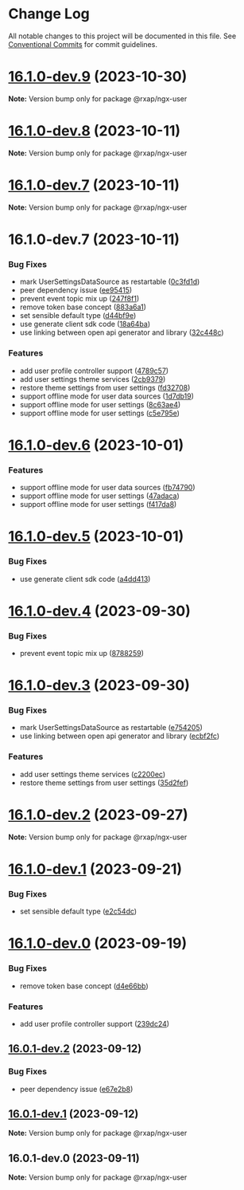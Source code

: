 # Change Log

All notable changes to this project will be documented in this file.
See [Conventional Commits](https://conventionalcommits.org) for commit guidelines.

# [16.1.0-dev.9](https://gitlab.com/rxap/packages/compare/@rxap/ngx-user@16.1.0-dev.8...@rxap/ngx-user@16.1.0-dev.9) (2023-10-30)

**Note:** Version bump only for package @rxap/ngx-user

# [16.1.0-dev.8](https://gitlab.com/rxap/packages/compare/@rxap/ngx-user@16.1.0-dev.7...@rxap/ngx-user@16.1.0-dev.8) (2023-10-11)

**Note:** Version bump only for package @rxap/ngx-user

# [16.1.0-dev.7](https://gitlab.com/rxap/packages/compare/@rxap/ngx-user@16.1.0-dev.7...@rxap/ngx-user@16.1.0-dev.7) (2023-10-11)

**Note:** Version bump only for package @rxap/ngx-user

# 16.1.0-dev.7 (2023-10-11)

### Bug Fixes

- mark UserSettingsDataSource as restartable ([0c3fd1d](https://gitlab.com/rxap/packages/commit/0c3fd1d788ba8eba0e79bd6f2cdf7eeb8478475c))
- peer dependency issue ([ee95415](https://gitlab.com/rxap/packages/commit/ee95415370d9ef2396916d6c25061a0df791034a))
- prevent event topic mix up ([247f8f1](https://gitlab.com/rxap/packages/commit/247f8f156b8f2bdb1939d5fe39bc6bbf8957f7d9))
- remove token base concept ([883a6a1](https://gitlab.com/rxap/packages/commit/883a6a194052f4390e2a5c623bdfab04004077aa))
- set sensible default type ([d44bf9e](https://gitlab.com/rxap/packages/commit/d44bf9e12073b938b5d56ca863e4ceab6bb8ed9f))
- use generate client sdk code ([18a64ba](https://gitlab.com/rxap/packages/commit/18a64baf9e8e2195fe6ab2fbac158a307a9175ca))
- use linking between open api generator and library ([32c448c](https://gitlab.com/rxap/packages/commit/32c448cf374c8ff76f0f0a62fc077a2933c66e4a))

### Features

- add user profile controller support ([4789c57](https://gitlab.com/rxap/packages/commit/4789c57d861b09ba4dc2b7ee954a277fda7edf28))
- add user settings theme services ([2cb9379](https://gitlab.com/rxap/packages/commit/2cb93798656203092b7c091b6a255d504e049419))
- restore theme settings from user settings ([fd32708](https://gitlab.com/rxap/packages/commit/fd3270834279958e6650c099e55a812bde9c1c19))
- support offline mode for user data sources ([1d7db19](https://gitlab.com/rxap/packages/commit/1d7db1905d10ff8d789d7407e03416ffc627c702))
- support offline mode for user settings ([8c63ae4](https://gitlab.com/rxap/packages/commit/8c63ae4dcf3030a0c3e63cd1830e10e2b17487bd))
- support offline mode for user settings ([c5e795e](https://gitlab.com/rxap/packages/commit/c5e795eb3425ae24f785ac8388b30f3f982cbd2f))

# [16.1.0-dev.6](https://gitlab.com/rxap/packages/compare/@rxap/ngx-user@16.1.0-dev.5...@rxap/ngx-user@16.1.0-dev.6) (2023-10-01)

### Features

- support offline mode for user data sources ([fb74790](https://gitlab.com/rxap/packages/commit/fb7479080c99b4dc607aea9f10047c99216f3727))
- support offline mode for user settings ([47adaca](https://gitlab.com/rxap/packages/commit/47adaca3c83cf64c13aaebfe9322fb30aed8e07f))
- support offline mode for user settings ([f417da8](https://gitlab.com/rxap/packages/commit/f417da8fe210bb18190fe2e8b95093eb90fbfd86))

# [16.1.0-dev.5](https://gitlab.com/rxap/packages/compare/@rxap/ngx-user@16.1.0-dev.4...@rxap/ngx-user@16.1.0-dev.5) (2023-10-01)

### Bug Fixes

- use generate client sdk code ([a4dd413](https://gitlab.com/rxap/packages/commit/a4dd4134cbc7261bf5ee279d3f1a4c78974c3f12))

# [16.1.0-dev.4](https://gitlab.com/rxap/packages/compare/@rxap/ngx-user@16.1.0-dev.3...@rxap/ngx-user@16.1.0-dev.4) (2023-09-30)

### Bug Fixes

- prevent event topic mix up ([8788259](https://gitlab.com/rxap/packages/commit/87882595d740dddaba8cb6f79e5a68c5bd6c4fea))

# [16.1.0-dev.3](https://gitlab.com/rxap/packages/compare/@rxap/ngx-user@16.1.0-dev.2...@rxap/ngx-user@16.1.0-dev.3) (2023-09-30)

### Bug Fixes

- mark UserSettingsDataSource as restartable ([e754205](https://gitlab.com/rxap/packages/commit/e7542054a1ad6620887b10f108b153f6ceb2539a))
- use linking between open api generator and library ([ecbf2fc](https://gitlab.com/rxap/packages/commit/ecbf2fc5a86a607f353cd80c42c12be70bd2ce79))

### Features

- add user settings theme services ([c2200ec](https://gitlab.com/rxap/packages/commit/c2200ecbbcbc48def1a5c9b5550eb3fb17396b30))
- restore theme settings from user settings ([35d2fef](https://gitlab.com/rxap/packages/commit/35d2fefa3e5cd1c63962a6d9a1ba854679ee60c2))

# [16.1.0-dev.2](https://gitlab.com/rxap/packages/compare/@rxap/ngx-user@16.1.0-dev.1...@rxap/ngx-user@16.1.0-dev.2) (2023-09-27)

**Note:** Version bump only for package @rxap/ngx-user

# [16.1.0-dev.1](https://gitlab.com/rxap/packages/compare/@rxap/ngx-user@16.1.0-dev.0...@rxap/ngx-user@16.1.0-dev.1) (2023-09-21)

### Bug Fixes

- set sensible default type ([e2c54dc](https://gitlab.com/rxap/packages/commit/e2c54dce525a97a047ed5efe1690c69d729f44e5))

# [16.1.0-dev.0](https://gitlab.com/rxap/packages/compare/@rxap/ngx-user@16.0.1-dev.2...@rxap/ngx-user@16.1.0-dev.0) (2023-09-19)

### Bug Fixes

- remove token base concept ([d4e66bb](https://gitlab.com/rxap/packages/commit/d4e66bb1b342269c6efab5e9056f7e05afb38e7f))

### Features

- add user profile controller support ([239dc24](https://gitlab.com/rxap/packages/commit/239dc2430093f7386d44d7295dfd3382d75ae2ef))

## [16.0.1-dev.2](https://gitlab.com/rxap/packages/compare/@rxap/ngx-user@16.0.1-dev.1...@rxap/ngx-user@16.0.1-dev.2) (2023-09-12)

### Bug Fixes

- peer dependency issue ([e67e2b8](https://gitlab.com/rxap/packages/commit/e67e2b8eb884b598536d16c2c544a9ad9be5b53e))

## [16.0.1-dev.1](https://gitlab.com/rxap/packages/compare/@rxap/ngx-user@16.0.1-dev.0...@rxap/ngx-user@16.0.1-dev.1) (2023-09-12)

**Note:** Version bump only for package @rxap/ngx-user

## 16.0.1-dev.0 (2023-09-11)

**Note:** Version bump only for package @rxap/ngx-user

